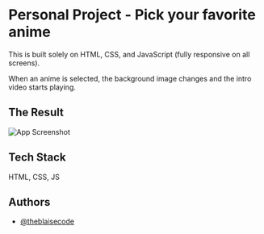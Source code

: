 
# Personal Project - Pick your favorite anime

This is built solely on HTML, CSS, and JavaScript (fully responsive on all screens).

When an anime is selected, the background image changes and the intro video starts playing.


## The Result

![App Screenshot](https://res.cloudinary.com/dz209s6jk/image/upload/f_auto,q_auto,w_700/Challenges/aqbssn4qnnb7jwp9kbw2.jpg)


## Tech Stack

HTML, CSS, JS


## Authors

- [@theblaisecode](https://github.com/theblaisecode)

